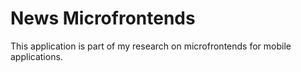# News Microfrontends
This application is part of my research on microfrontends for mobile applications.
